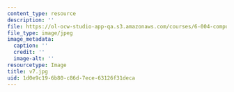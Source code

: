 ```yaml
---
content_type: resource
description: ''
file: https://ol-ocw-studio-app-qa.s3.amazonaws.com/courses/6-004-computation-structures-spring-2017/1d0e9c196b80c86d7ece63126f31deca_v7.jpg
file_type: image/jpeg
image_metadata:
  caption: ''
  credit: ''
  image-alt: ''
resourcetype: Image
title: v7.jpg
uid: 1d0e9c19-6b80-c86d-7ece-63126f31deca
---
```

